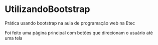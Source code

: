 # UtilizandoBootstrap

Prática usando bootstrap na aula de programação web na Etec

Foi feito uma página principal com botões que direcionam o usuário até uma tela
